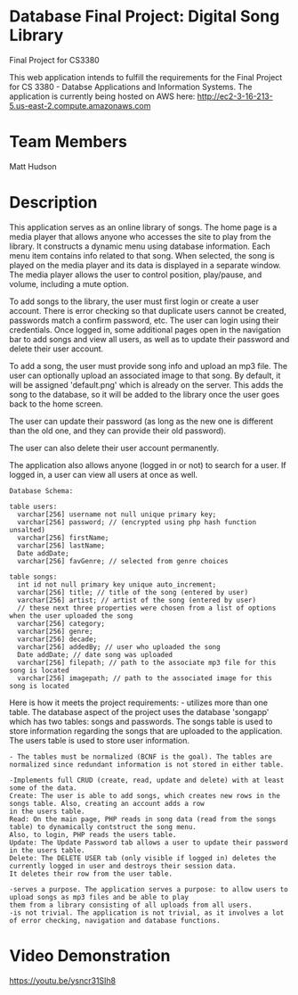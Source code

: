 # Database Final Project: Digital Song Library
Final Project for CS3380

This web application intends to fulfill the requirements for the Final Project for CS 3380 - Databse Applications and Information Systems.
The application is currently being hosted on AWS here: http://ec2-3-16-213-5.us-east-2.compute.amazonaws.com

# Team Members
Matt Hudson

# Description

This application serves as an online library of songs. The home page is a media player that allows anyone who accesses
the site to play from the library. It constructs a dynamic menu using database information. Each menu item contains
info related to that song. When selected, the song is played on the media player and its data is displayed in a separate window.
The media player allows the user to control position, play/pause, and volume, including a mute option.

To add songs to the library, the user must first login or create a user account. There is error checking so that duplicate
users cannot be created, passwords match a confirm password, etc. The user can login using their credentials. Once logged in,
some additional pages open in the navigation bar to add songs and view all users, as well as to update their password and delete their user account.

To add a song, the user must provide song info and upload an mp3 file. The user can optionally upload an associated image to that song.
By default, it will be assigned 'default.png' which is already on the server. This adds the song to the database, so it will be
added to the library once the user goes back to the home screen.

The user can update their password (as long as the new one is different than the old one, and they can provide their old password).

The user can also delete their user account permanently.

The application also allows anyone (logged in or not) to search for a user. If logged in, a user can view all users at once as well.
    
    Database Schema:
    
    table users:
      varchar[256] username not null unique primary key;
      varchar[256] password; // (encrypted using php hash function unsalted)
      varchar[256] firstName;
      varchar[256] lastName;
      Date addDate;
      varchar[256] favGenre; // selected from genre choices
      
    table songs:
      int id not null primary key unique auto_increment; 
      varchar[256] title; // title of the song (entered by user)
      varchar[256] artist; // artist of the song (entered by user)
      // these next three properties were chosen from a list of options when the user uploaded the song
      varchar[256] category;
      varchar[256] genre;
      varchar[256] decade;
      varchar[256] addedBy; // user who uploaded the song
      Date addDate; // date song was uploaded
      varchar[256] filepath; // path to the associate mp3 file for this song is located
      varchar[256] imagepath; // path to the associated image for this song is located
    
Here is how it meets the project requirements:
     - utilizes more than one table. The database aspect of the project uses the database 'songapp' which has two tables: songs and passwords.
     The songs table is used to store information regarding the songs that are uploaded to the application.
     The users table is used to store user information.
     
     
     
     
    - The tables must be normalized (BCNF is the goal). The tables are normalized since redundant information is not stored in either table.
    
    -Implements full CRUD (create, read, update and delete) with at least some of the data.
    Create: The user is able to add songs, which creates new rows in the songs table. Also, creating an account adds a row
    in the users table.
    Read: On the main page, PHP reads in song data (read from the songs table) to dynamically contstruct the song menu.
    Also, to login, PHP reads the users table.
    Update: The Update Password tab allows a user to update their password in the users table.
    Delete: The DELETE USER tab (only visible if logged in) deletes the currently logged in user and destroys their session data.
    It deletes their row from the user table.
    
    -serves a purpose. The application serves a purpose: to allow users to upload songs as mp3 files and be able to play
    them from a library consisting of all uploads from all users.
    -is not trivial. The application is not trivial, as it involves a lot of error checking, navigation and database functions.
    
# Video Demonstration
https://youtu.be/ysncr31SIh8



